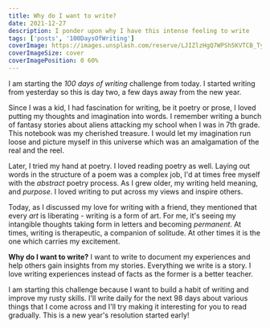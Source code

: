 ```yaml
---
title: Why do I want to write?
date: 2021-12-27
description: I ponder upon why I have this intense feeling to write
tags: ['posts', '100DaysOfWriting']
coverImage: https://images.unsplash.com/reserve/LJIZlzHgQ7WPSh5KVTCB_Typewriter.jpg?ixlib=rb-1.2.1&ixid=MnwxMjA3fDB8MHxzZWFyY2h8NHx8dHlwZXdyaXRlcnxlbnwwfHwwfHw%3D&auto=format&fit=crop&w=900&q=60
coverImageSize: cover
coverImagePosition: 0 60%
---
```


I am starting the _100 days of writing_ challenge from today. I started writing from yesterday so this is day two, a few days away from the new year.

Since I was a kid, I had fascination for writing, be it poetry or prose, I loved putting my thoughts and imagination into words. I remember writing a bunch of fantasy stories about aliens attacking my school when I was in 7th grade. This notebook was my cherished treasure. I would let my imagination run loose and picture myself in this universe which was an amalgamation of the real and the reel.

Later, I tried my hand at poetry. I loved reading poetry as well. Laying out words in the structure of a poem was a complex job, I'd at times free myself with the _abstract_ poetry process. As I grew older, my writing held meaning, and _purpose_. I loved writing to put across my views and inspire others.

Today, as I discussed my love for writing with a friend, they mentioned that every _art_ is liberating - writing is a form of art. For me, it's seeing my intangible thoughts taking form in letters and becoming _permanent_. At times, writing is therapeutic, a companion of solitude. At other times it is the one which carries my excitement.

**Why do I want to write?** I want to write to document my experiences and help others gain insights from my stories. Everything we write is a story. I love writing experiences instead of facts as the former is a better teacher.

I am starting this challenge because I want to build a habit of writing and improve my rusty skills. I'll write daily for the next 98 days about various things that I come across and I'll try making it interesting for you to read gradually. This is a new year's resolution started early!
